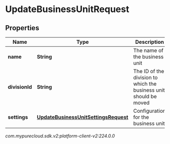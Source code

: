 # UpdateBusinessUnitRequest


## Properties

| Name | Type | Description | Notes |
| ------------ | ------------- | ------------- | ------------- |
| **name** | **String** | The name of the business unit |  [optional] |
| **divisionId** | **String** | The ID of the division to which the business unit should be moved |  [optional] |
| **settings** | [**UpdateBusinessUnitSettingsRequest**](UpdateBusinessUnitSettingsRequest) | Configuration for the business unit |  [optional] |




_com.mypurecloud.sdk.v2:platform-client-v2:224.0.0_
